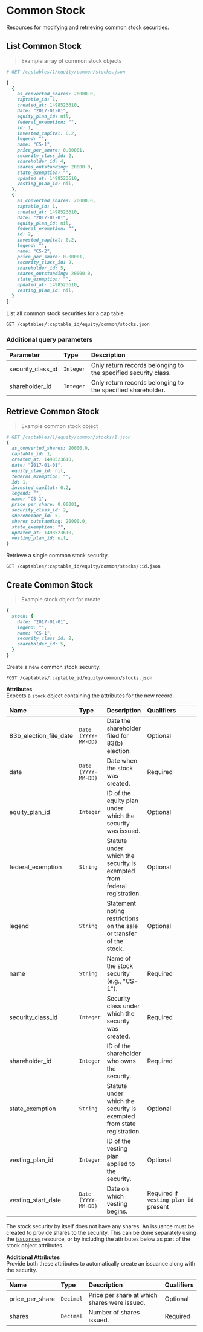 # Common Stock

Resources for modifying and retrieving common stock securities.

## List Common Stock

> Example array of common stock objects

```ruby
# GET /captables/1/equity/common/stocks.json

[
  {
    as_converted_shares: 20000.0,
    captable_id: 1,
    created_at: 1498523610,
    date: "2017-01-01",
    equity_plan_id: nil,
    federal_exemption: "",
    id: 1,
    invested_capital: 0.2,
    legend: "",
    name: "CS-1",
    price_per_share: 0.00001,
    security_class_id: 2,
    shareholder_id: 4,
    shares_outstanding: 20000.0,
    state_exemption: "",
    updated_at: 1498523610,
    vesting_plan_id: nil,
  },
  {
    as_converted_shares: 20000.0,
    captable_id: 1,
    created_at: 1498523610,
    date: "2017-01-01",
    equity_plan_id: nil,
    federal_exemption: "",
    id: 2,
    invested_capital: 0.2,
    legend: "",
    name: "CS-2",
    price_per_share: 0.00001,
    security_class_id: 2,
    shareholder_id: 5,
    shares_outstanding: 20000.0,
    state_exemption: "",
    updated_at: 1498523610,
    vesting_plan_id: nil,
  }
]
```

List all common stock securities for a cap table.

`GET /captables/:captable_id/equity/common/stocks.json`  

### Additional query parameters

| Parameter         | Type                 | Description                                                    |
|:------------------|:---------------------|:---------------------------------------------------------------|
| security_class_id | <code>Integer</code> | Only return records belonging to the specified security class. |
| shareholder_id    | <code>Integer</code> | Only return records belonging to the specified shareholder.    |

## Retrieve Common Stock

> Example common stock object

```ruby
# GET /captables/1/equity/common/stocks/1.json
{
  as_converted_shares: 20000.0,
  captable_id: 1,
  created_at: 1498523610,
  date: "2017-01-01",
  equity_plan_id: nil,
  federal_exemption: "",
  id: 1,
  invested_capital: 0.2,
  legend: "",
  name: "CS-1",
  price_per_share: 0.00001,
  security_class_id: 2,
  shareholder_id: 5,
  shares_outstanding: 20000.0,
  state_exemption: "",
  updated_at: 1498523610,
  vesting_plan_id: nil,
}
```

Retrieve a single common stock security.  

`GET /captables/:captable_id/equity/common/stocks/:id.json`  

## Create Common Stock

> Example stock object for create

```ruby
{
  stock: {
    date: "2017-01-01",
    legend: "",
    name: "CS-1",
    security_class_id: 2,
    shareholder_id: 5,
  }
}
```

Create a new common stock security.  

`POST /captables/:captable_id/equity/common/stocks.json`  

**Attributes**  
Expects a `stock` object containing the attributes for the new record.

| Name                   | Type                | Description                                                                | Qualifiers                            |
|:-----------------------|:--------------------|:---------------------------------------------------------------------------|:--------------------------------------|
| 83b_election_file_date | `Date (YYYY-MM-DD)` | Date the shareholder filed for 83(b) election.                             | Optional                              |
| date                   | `Date (YYYY-MM-DD)` | Date when the stock was created.                                           | Required                              |
| equity_plan_id         | `Integer`           | ID of the equity plan under which the security was issued.                 | Optional                              |
| federal_exemption      | `String`            | Statute under which the security is exempted from federal registration.    | Optional                              |
| legend                 | `String`            | Statement noting restrictions on the sale or transfer of the stock.        | Optional                              |
| name                   | `String`            | Name of the stock security (e.g., "CS-1").                                 | Required                              |
| security_class_id      | `Integer`           | Security class under which the security was created.                       | Required                              |
| shareholder_id         | `Integer`           | ID of the shareholder who owns the security.                               | Required                              |
| state_exemption        | `String`            | Statute under which the security is exempted from state registration.      | Optional                              |
| vesting_plan_id        | `Integer`           | ID of the vesting plan applied to the security.                            | Optional                              |
| vesting_start_date     | `Date (YYYY-MM-DD)` | Date on which vesting begins.                                              | Required if `vesting_plan_id` present |

<aside class="notice">
  The stock security by itself does not have any shares. An issuance must be created to provide shares to the security. This can be done separately using the <a href="#issuances">issuances</a> resource, or by including the attributes below as part of the stock object attributes.
</aside>

**Additional Attributes**  
Provide both these attributes to automatically create an issuance along with the security.

| Name            | Type      | Description                                  | Qualifiers |
|:----------------|:----------|:---------------------------------------------|:-----------|
| price_per_share | `Decimal` | Price per share at which shares were issued. | Optional   |
| shares          | `Decimal` | Number of shares issued.                     | Required   |
